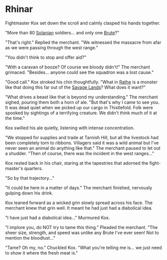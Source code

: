 # Rhinar

Fightmaster Kox set down the scroll and calmly clasped his hands together.

"More than 80 [Solanian](../../continents/rathe/solana/solana.md) soldiers... and only one [Brute](../../continents/rathe/savage-lands/call-of-adventure.md#brutes)?"

"That's right." Replied the merchant. "We witnessed the massacre from afar as we were passing through the west range."

"You didn't think to stop and offer aid?"

"With a caravan of booze? Of course we bloody didn't!" The merchant grimaced. "Besides... anyone could see the squadron was a lost cause."

"Good call." Kox stroked his chin thoughtfully. "What in [Rathe](../../continents/rathe/rathe.md) is a monster like that doing this far out of the [Savage Lands](../../continents/rathe/savage-lands/savage-lands.md)? What does it want?"

"What drives a beast like that is beyond my understanding." The merchant sighed, pouring them both a horn of ale. "But that's why I came to see you. It was dead quiet when we picked up our cargo in Thistlefold. Folk were spooked by sightings of a terrifying creature. We didn't think much of it at the time."

Kox swilled his ale quietly, listening with intense concentration.

"We stopped for supplies and trade at Tarnish Hill, but all the livestock had been completely torn to ribbons. Villagers said it was a wild animal but I've never seen an animal do anything like that." The merchant paused to let out a shudder. "Then of course, there was the incident in the west ranges..."

Kox rested back in his chair, staring at the tapestries that adorned the fight-master's quarters.

"So by that trajectory..."

"It could be here in a matter of days." The merchant finished, nervously gulping down his drink.

Kox leaned forward as a wicked grin slowly spread across his face. The merchant knew that grin well. It meant he had just had a diabolical idea.

"I have just had a diabolical idea..." Murmured Kox.

"I implore you, do NOT try to tame this thing." Pleaded the merchant. "The sheer size, strength, and speed was unlike any Brute I've ever seen! Not to mention the bloodlust..."

"Tame? Oh my, no." Chuckled Kox. "What you're telling me is... we just need to show it where the fresh meat is."
